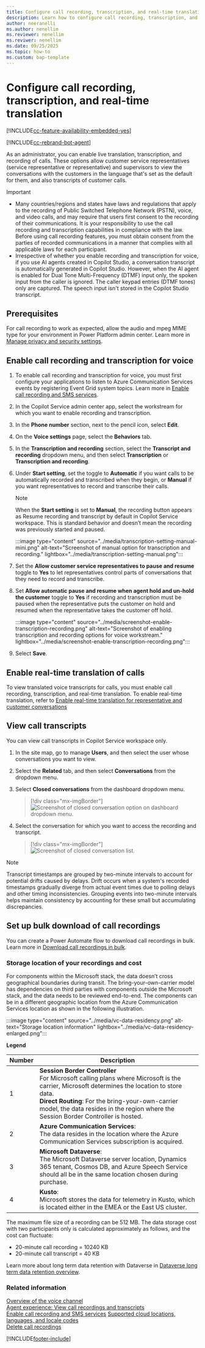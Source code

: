 ```yaml
---
title: Configure call recording, transcription, and real-time translation 
description: Learn how to configure call recording, transcription, and real-time translation in the voice channel.
author: neeranelli
ms.author: nenellim
ms.reviewer: nenellim
ms.reviwer: nenellim
ms.date: 09/25/2025
ms.topic: how-to
ms.custom: bap-template
---
```


# Configure call recording, transcription, and real-time translation

[!INCLUDE[cc-feature-availability-embedded-yes](../../includes/cc-feature-availability-embedded-yes.md)]

[!INCLUDE[cc-rebrand-bot-agent](../../includes/cc-rebrand-bot-agent.md)]

As an administrator, you can enable live translation, transcription, and recording of calls. These options allow customer service representatives (service representative or representative) and supervisors to view the conversations with the customers in the language that's set as the default for them, and also transcripts of customer calls.

> [!IMPORTANT]
>
> - Many countries/regions and states have laws and regulations that apply to the recording of Public Switched Telephone Network (PSTN), voice, and video calls, and may require that users first consent to the recording of their communications. It is your responsibility to use the call recording and transcription capabilities in compliance with the law. Before using call recording features, you must obtain consent from the parties of recorded communications in a manner that complies with all applicable laws for each participant.  
> - Irrespective of whether you enable recording and transcription for voice, if you use AI agents created in Copilot Studio, a conversation transcript is automatically generated in Copilot Studio. However, when the AI agent is enabled for Dual Tone Multi-Frequency (DTMF) input only, the spoken input from the caller is ignored. The caller keypad entries (DTMF tones) only are captured. The speech input isn't stored in the Copilot Studio transcript.

## Prerequisites

For call recording to work as expected, allow the audio and mpeg MIME type for your environment in Power Platform admin center. Learn more in [Manage privacy and security settings](/power-platform/admin/settings-privacy-security).

## Enable call recording and transcription for voice

1. To enable call recording and transcription for voice, you must first configure your applications to listen to Azure Communication Services events by registering Event Grid system topics. Learn more in [Enable call recording and SMS services](voice-channel-configure-services.md).

1. In the Copilot Service admin center app, select the workstream for which you want to enable recording and transcription.

1. In the **Phone number** section, next to the pencil icon, select **Edit**.

1. On the **Voice settings** page, select the **Behaviors** tab.

1. In the **Transcription and recording** section, select the **Transcript and recording** dropdown menu, and then select **Transcription** or **Transcription and recording**.

1. Under **Start setting**, set the toggle to **Automatic** if you want calls to be automatically recorded and transcribed when they begin, or **Manual** if you want representatives to record and transcribe their calls.

    > [!NOTE]
    > When the **Start setting** is set to **Manual**, the recording button appears as Resume recording and transcript by default in Copilot Service workspace. This is standard behavior and doesn’t mean the recording was previously started and paused.   

    :::image type="content" source="../media/transcription-setting-manual-mini.png" alt-text="Screenshot of manual option for transcription and recording." lightbox="../media/transcription-setting-manual.png":::

7. Set the **Allow customer service representatives to pause and resume** toggle to **Yes** to let representatives control parts of conversations that they need to record and transcribe.

8. Set **Allow automatic pause and resume when agent hold and un-hold the customer** toggle to **Yes** if recording and transcription must be paused when the representative puts the customer on hold and resumed when the representative takes the customer off hold.
 
    :::image type="content" source="../media/screenshot-enable-transcription-recording.png" alt-text="Screenshot of enabling transcription and recording options for voice workstream." lightbox="../media/screenshot-enable-transcription-recording.png":::

9. Select **Save**.

## Enable real-time translation of calls

To view translated voice transcripts for calls, you must enable call recording, transcription, and real-time translation. To enable real-time translation, refer to [Enable real-time translation for representative and customer conversations](enable-real-time-translation.md#enable-real-time-translation-for-representative-and-customer-conversations)

## View call transcripts

 You can view call transcripts in Copilot Service workspace only.
 
1. In the site map, go to manage **Users**, and then select the user whose conversations you want to view.
2. Select the **Related** tab, and then select **Conversations** from the dropdown menu.
3. Select **Closed conversations** from the dashboard dropdown menu.

   > [!div class="mx-imgBorder"]
   > ![Screenshot of closed conversation option on dashboard dropdown menu.](../media/voice-closed-conversations.png)

4. Select the conversation for which you want to access the recording and transcript.
  
   > [!div class="mx-imgBorder"]
   > ![Screenshot of closed conversation list.](../media/voice-channel-conversations-list.png)
> [!NOTE]
> Transcript timestamps are grouped by two-minute intervals to account for potential drifts caused by delays. Drift occurs when a system's recorded timestamps gradually diverge from actual event times due to polling delays and other timing inconsistencies. Grouping events into two-minute intervals helps maintain consistency by accounting for these small but accumulating discrepancies.
   
## Set up bulk download of call recordings

You can create a Power Automate flow to download call recordings in bulk. Learn more in [Download call recordings in bulk](/dynamics365/contact-center/extend/download-call-recordings-bulk).

### Storage location of your recordings and cost

For components within the Microsoft stack, the data doesn’t cross geographical boundaries during transit. The bring-your-own-carrier model has dependencies on third parties with components outside the Microsoft stack, and the data needs to be reviewed end-to-end. 
The components can be in a different geographic location from the Azure Communication Services location as shown in the following illustration.

:::image type="content" source="../media/vc-data-residency.png" alt-text="Storage location information" lightbox="../media/vc-data-residency-enlarged.png":::

**Legend**

| Number | Description |
|-----|-------------------|
|1 | **Session Border Controller**<br>  For Microsoft calling plans where Microsoft is the carrier, Microsoft determines the location to store data.<br> **Direct Routing**:  For the bring-your-own-carrier model, the data resides in the region where the Session Border Controller is hosted. |
|2 | **Azure Communication Services**:<br>  The data resides in the location where the Azure Communication Services subscription is acquired. |
|3 | **Microsoft Dataverse**:<br>  The Microsoft Dataverse server location, Dynamics 365 tenant, Cosmos DB, and Azure Speech Service should all be in the same location chosen during purchase. |
|4 | **Kusto**:<br> Microsoft stores the data for telemetry in Kusto, which is located either in the EMEA or the East US cluster. |

The maximum file size of a recording can be 512 MB. The data storage cost with two participants only is calculated approximately as follows, and the cost can fluctuate:

- 20-minute call recording = 10240 KB
- 20-minute call transcript = 40 KB

Learn more about long term data retention with Dataverse in [Dataverse long term data retention overview](/power-apps/maker/data-platform/data-retention-overview).

### Related information

[Overview of the voice channel](voice-channel.md)  
[Agent experience: View call recordings and transcripts](/dynamics365/contact-center/use/voice-channel-agent-experience)  
[Enable call recording and SMS services](voice-channel-configure-services.md)
[Supported cloud locations, languages, and locale codes](voice-channel-region-availability.md)  
[Delete call recordings](voice-channel-delete-calls.md)
  
[!INCLUDE[footer-include](../../includes/footer-banner.md)]
